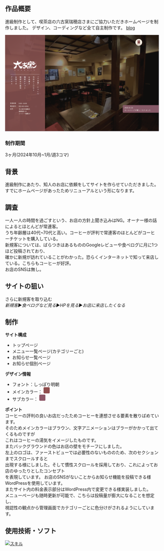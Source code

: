 ## 作品概要

進級制作として、喫茶店の六古窯瑞穂店さまにご協力いただきホームページを制作しました。
デザイン、コーディングなど全て自主制作です。
[blog](https://aoshima.pupu.jp/rokkoyo)

<img src="./img.png">

### 制作期間
3ヶ月(2024年10月~1月/週3コマ)

## 背景

進級制作にあたり、知人のお店に依頼をしてサイトを作らせていただきました。<br>
すでにホームページがあったためリニューアルという形になります。

## 調査

一人一人の時間を過ごすという、お店の方針上聞き込みはNG。オーナー様の話によるとほとんどが常連客。<br>
うち年齢層は40代~70代と高い。コーヒーが評判で常連客のほとんどがコーヒーチケットを購入している。<br>
新規客については、ばらつきはあるもののGoogleレビューや食べログに月に1つほど投稿されており、<br>
確かに新規が訪れていることがわかった。恐らくインターネットで知って来店している。こちらもコーヒーが好評。<br>
お店のSNSは無し。

## サイトの狙い
さらに新規客を取り込む<br>
*新規客▶︎食べログなど見る▶︎HPを見る▶︎お店に来店したくなる*

## 制作
**サイト構成** <br>
- トップページ
- メニュー一覧ページ(カテゴリーごと)
- お知らせ一覧ページ
- お知らせ個別ページ

**デザイン情報** <br>

- フォント：しっぽり明朝
- メインカラー： <span style="display:inline-block; width:20px; height:20px; background-color:#904e4e; border-radius:3px;"></span> 
- サブカラー： <span style="display:inline-block; width:20px; height:20px; background-color:#8e5767; border-radius:3px;"></span> 

**ポイント** <br>
コーヒーの評判の良いお店だったためコーヒーを連想させる要素を散りばめています。<br>
そのためメインカラーはブラウン、文字アニメーションはブラーがかかって出てくるものですが <br>
これはコーヒーの湯気をイメージしたものです。<br>
またバックグラウンドの色はお店の壁をモチーフにしました。<br>
左上のロゴは、ファーストビューでは必要性のないもののため、次のセクションまでスクロールすると <br>
出現する様にしました。そして慣性スクロールを採用しており、これによってお店のゆったりとしたコンセプト <br>
を表現しています。
お店のSNSがないことからお知らせ機能を投稿できる様WordPressを使用しています。 <br>
またサイト内の料金表示部分はWordPress内で変更できる様実装しました。 <br>
メニューページも随時更新が可能で、こちらは投稿量が膨大になることを想定し、 <br>
視認性の観点から管理画面でカテゴリーごとに色分けがされるようにしています。 <br>

## 使用技術・ソフト
[![スキル](https://skillicons.dev/icons?i=html,css,sass,js,wordpress,figma,ai,ps,ae,vscode&perline=5)]()
